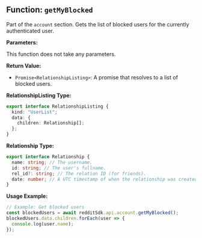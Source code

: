 ## Function: `getMyBlocked`

Part of the `account` section. Gets the list of blocked users for the currently authenticated user.

**Parameters:**

This function does not take any parameters.

**Return Value:**

- `Promise<RelationshipListing>`: A promise that resolves to a list of blocked users.

**RelationshipListing Type:**

```typescript
export interface RelationshipListing {
  kind: "UserList";
  data: {
    children: Relationship[];
  };
}
```

**Relationship Type:**

```typescript
export interface Relationship {
  name: string; // The username.
  id: string; // The user's fullname.
  rel_id?: string; // The relation ID (for friends).
  date: number; // A UTC timestamp of when the relationship was created.
}
```

**Usage Example:**

```typescript
// Example: Get blocked users
const blockedUsers = await redditSdk.api.account.getMyBlocked();
blockedUsers.data.children.forEach(user => {
  console.log(user.name);
});
``` 